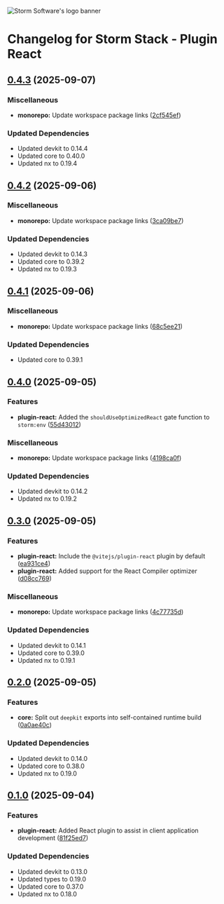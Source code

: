 ![Storm Software's logo banner](https://public.storm-cdn.com/brand-banner.png)

# Changelog for Storm Stack - Plugin React

## [0.4.3](https://github.com/storm-software/storm-stack/releases/tag/plugin-react%400.4.3) (2025-09-07)

### Miscellaneous

- **monorepo:** Update workspace package links
  ([2cf545ef](https://github.com/storm-software/storm-stack/commit/2cf545ef))

### Updated Dependencies

- Updated devkit to 0.14.4
- Updated core to 0.40.0
- Updated nx to 0.19.4

## [0.4.2](https://github.com/storm-software/storm-stack/releases/tag/plugin-react%400.4.2) (2025-09-06)

### Miscellaneous

- **monorepo:** Update workspace package links
  ([3ca09be7](https://github.com/storm-software/storm-stack/commit/3ca09be7))

### Updated Dependencies

- Updated devkit to 0.14.3
- Updated core to 0.39.2
- Updated nx to 0.19.3

## [0.4.1](https://github.com/storm-software/storm-stack/releases/tag/plugin-react%400.4.1) (2025-09-06)

### Miscellaneous

- **monorepo:** Update workspace package links
  ([68c5ee21](https://github.com/storm-software/storm-stack/commit/68c5ee21))

### Updated Dependencies

- Updated core to 0.39.1

## [0.4.0](https://github.com/storm-software/storm-stack/releases/tag/plugin-react%400.4.0) (2025-09-05)

### Features

- **plugin-react:** Added the `shouldUseOptimizedReact` gate function to
  `storm:env`
  ([55d43012](https://github.com/storm-software/storm-stack/commit/55d43012))

### Miscellaneous

- **monorepo:** Update workspace package links
  ([4198ca0f](https://github.com/storm-software/storm-stack/commit/4198ca0f))

### Updated Dependencies

- Updated devkit to 0.14.2
- Updated nx to 0.19.2

## [0.3.0](https://github.com/storm-software/storm-stack/releases/tag/plugin-react%400.3.0) (2025-09-05)

### Features

- **plugin-react:** Include the `@vitejs/plugin-react` plugin by default
  ([ea931ce4](https://github.com/storm-software/storm-stack/commit/ea931ce4))
- **plugin-react:** Added support for the React Compiler optimizer
  ([d08cc769](https://github.com/storm-software/storm-stack/commit/d08cc769))

### Miscellaneous

- **monorepo:** Update workspace package links
  ([4c77735d](https://github.com/storm-software/storm-stack/commit/4c77735d))

### Updated Dependencies

- Updated devkit to 0.14.1
- Updated core to 0.39.0
- Updated nx to 0.19.1

## [0.2.0](https://github.com/storm-software/storm-stack/releases/tag/plugin-react%400.2.0) (2025-09-05)

### Features

- **core:** Split out `deepkit` exports into self-contained runtime build
  ([0a0ae40c](https://github.com/storm-software/storm-stack/commit/0a0ae40c))

### Updated Dependencies

- Updated devkit to 0.14.0
- Updated core to 0.38.0
- Updated nx to 0.19.0

## [0.1.0](https://github.com/storm-software/storm-stack/releases/tag/plugin-react%400.1.0) (2025-09-04)

### Features

- **plugin-react:** Added React plugin to assist in client application
  development
  ([81f25ed7](https://github.com/storm-software/storm-stack/commit/81f25ed7))

### Updated Dependencies

- Updated devkit to 0.13.0
- Updated types to 0.19.0
- Updated core to 0.37.0
- Updated nx to 0.18.0
